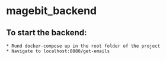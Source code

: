 # magebit_backend

## To start the backend:
    * Rund docker-compose up in the root folder of the project
    * Navigate to localhost:8080/get-emails

